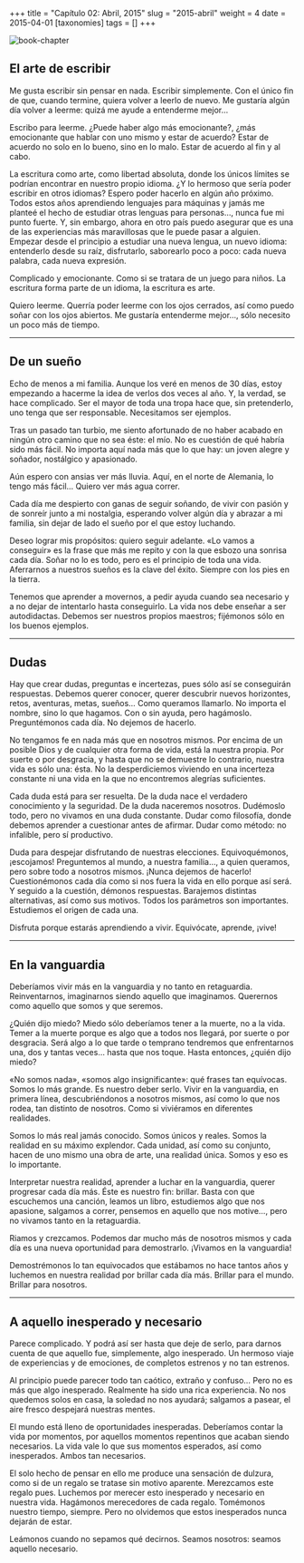 +++
title = "Capítulo 02: Abril, 2015"
slug = "2015-abril"
weight = 4
date = 2015-04-01
[taxonomies]
tags = []
+++

![book-chapter](/images/book/oeur/02.jpg)

## El arte de escribir

Me gusta escribir sin pensar en nada. Escribir simplemente. Con el único fin de que, cuando termine, quiera volver a leerlo de nuevo. Me gustaría algún día volver a leerme: quizá me ayude a entenderme mejor…

Escribo para leerme. ¿Puede haber algo más emocionante?, ¿más emocionante que hablar con uno mismo y estar de acuerdo? Estar de acuerdo no solo en lo bueno, sino en lo malo. Estar de acuerdo al fin y al cabo.

La escritura como arte, como libertad absoluta, donde los únicos límites se podrían encontrar en nuestro propio idioma. ¿Y lo hermoso que sería poder escribir en otros idiomas? Espero poder hacerlo en algún año próximo. Todos estos años aprendiendo lenguajes para máquinas y jamás me planteé el hecho de estudiar otras lenguas para personas…, nunca fue mi punto fuerte. Y, sin embargo, ahora en otro país puedo asegurar que es una de las experiencias más maravillosas que le puede pasar a alguien. Empezar desde el principio a estudiar una nueva lengua, un nuevo idioma: entenderlo desde su raíz, disfrutarlo, saborearlo poco a poco: cada nueva palabra, cada nueva expresión.

Complicado y emocionante. Como si se tratara de un juego para niños. La escritura forma parte de un idioma, la escritura es arte.

Quiero leerme. Querría poder leerme con los ojos cerrados, así como puedo soñar con los ojos abiertos. Me gustaría entenderme mejor…, sólo necesito un poco más de tiempo. 

--- 

## De un sueño

Echo de menos a mi familia. Aunque los veré en menos de 30 días, estoy empezando a hacerme la idea de verlos dos veces al año. Y, la verdad, se hace complicado. Ser el mayor de toda una tropa hace que, sin pretenderlo, uno tenga que ser responsable. Necesitamos ser ejemplos.

Tras un pasado tan turbio, me siento afortunado de no haber acabado en ningún otro camino que no sea éste: el mío. No es cuestión de qué habría sido más fácil. No importa aquí nada más que lo que hay: un joven alegre y soñador, nostálgico y apasionado.

Aún espero con ansias ver más lluvia. Aquí, en el norte de Alemania, lo tengo más fácil… Quiero ver más agua correr.

Cada día me despierto con ganas de seguir soñando, de vivir con pasión y de sonreír junto a mi nostalgia, esperando volver algún día y abrazar a mi familia, sin dejar de lado el sueño por el que estoy luchando.

Deseo lograr mis propósitos: quiero seguir adelante. «Lo vamos a conseguir» es la frase que más me repito y con la que esbozo una sonrisa cada día. Soñar no lo es todo, pero es el principio de toda una vida. Aferrarnos a nuestros sueños es la clave del éxito. Siempre con los pies en la tierra.

Tenemos que aprender a movernos, a pedir ayuda cuando sea necesario y a no dejar de intentarlo hasta conseguirlo. La vida nos debe enseñar a ser autodidactas. Debemos ser nuestros propios maestros; fijémonos sólo en los buenos ejemplos.

--- 

## Dudas

Hay que crear dudas, preguntas e incertezas, pues sólo así se conseguirán respuestas. Debemos querer conocer, querer descubrir nuevos horizontes, retos, aventuras, metas, sueños… Como queramos llamarlo. No importa el nombre, sino lo que hagamos. Con o sin ayuda, pero hagámoslo. Preguntémonos cada día. No dejemos de hacerlo.

No tengamos fe en nada más que en nosotros mismos. Por encima de un posible Dios y de cualquier otra forma de vida, está la nuestra propia. Por suerte o por desgracia, y hasta que no se demuestre lo contrario, nuestra vida es sólo una: ésta. No la desperdiciemos viviendo en una incerteza constante ni una vida en la que no encontremos alegrías suficientes.

Cada duda está para ser resuelta. De la duda nace el verdadero conocimiento y la seguridad. De la duda naceremos nosotros. Dudémoslo todo, pero no vivamos en una duda constante. Dudar como filosofía, donde debemos aprender a cuestionar antes de afirmar. Dudar como método: no infalible, pero sí productivo.

Duda para despejar disfrutando de nuestras elecciones. Equivoquémonos, ¡escojamos! Preguntemos al mundo, a nuestra familia…, a quien queramos, pero sobre todo a nosotros mismos. ¡Nunca dejemos de hacerlo! Cuestionémonos cada día como si nos fuera la vida en ello porque así será. Y seguido a la cuestión, démonos respuestas. Barajemos  distintas alternativas, así como sus motivos. Todos los parámetros son importantes. Estudiemos el origen de cada una.

Disfruta porque estarás aprendiendo a vivir. Equivócate, aprende, ¡vive!

---

## En la vanguardia

Deberíamos vivir más en la vanguardia y no tanto en retaguardia. Reinventarnos, imaginarnos siendo aquello que imaginamos. Querernos como aquello que somos y que seremos.

¿Quién dijo miedo? Miedo sólo deberíamos tener a la muerte, no a la vida. Temer a la muerte porque es algo que a todos nos llegará, por suerte o por desgracia. Será algo a lo que tarde o temprano tendremos que enfrentarnos una, dos y tantas veces… hasta que nos toque. Hasta entonces, ¿quién dijo miedo?

«No somos nada», «somos algo insignificante»: qué frases tan equívocas. Somos lo más grande. Es nuestro deber serlo. Vivir en la vanguardia, en primera línea, descubriéndonos a nosotros mismos, así como lo que nos rodea, tan distinto de nosotros. Como si viviéramos en diferentes realidades.

Somos lo más real jamás conocido. Somos únicos y reales. Somos la realidad en su máximo explendor. Cada unidad, así como su conjunto, hacen de uno mismo una obra de arte, una realidad única. Somos y eso es lo importante.

Interpretar nuestra realidad, aprender a luchar en la vanguardia, querer progresar cada día más. Éste es nuestro fin: brillar. Basta con que escuchemos una canción, leamos un libro, estudiemos algo que nos apasione, salgamos a correr, pensemos en aquello que nos motive…, pero no vivamos tanto en la retaguardia.

Riamos y crezcamos. Podemos dar mucho más de nosotros mismos y cada día es una nueva oportunidad para demostrarlo. ¡Vivamos en la vanguardia!

Demostrémonos lo tan equivocados que estábamos no hace tantos años y luchemos en nuestra realidad por brillar cada día más. Brillar para el mundo. Brillar para nosotros.

---

## A aquello inesperado y necesario

Parece complicado. Y podrá así ser hasta que deje de serlo, para darnos cuenta de que aquello fue, simplemente, algo inesperado. Un hermoso viaje de experiencias y de emociones, de completos estrenos y no tan estrenos.

Al principio puede parecer todo tan caótico, extraño y confuso… Pero no es más que algo inesperado. Realmente ha sido una rica experiencia. No nos quedemos solos en casa, la soledad no nos ayudará; salgamos a pasear, el aire fresco despejará nuestras mentes.

El mundo está lleno de oportunidades inesperadas. Deberíamos contar la vida por momentos, por aquellos momentos repentinos que acaban siendo necesarios. La vida vale lo que sus momentos esperados, así como inesperados. Ambos tan necesarios.

El solo hecho de pensar en ello me produce una sensación de dulzura, como si de un regalo se tratase sin motivo aparente. Merezcamos este regalo pues. Luchemos por merecer esto inesperado y necesario en nuestra vida. Hagámonos merecedores de cada regalo. Tomémonos nuestro tiempo, siempre. Pero no olvidemos que estos inesperados nunca dejarán de estar.

Leámonos cuando no sepamos qué decirnos. Seamos nosotros: seamos aquello necesario.
